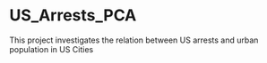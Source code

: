 # US_Arrests_PCA
This project investigates the relation between US arrests and urban population in US Cities
